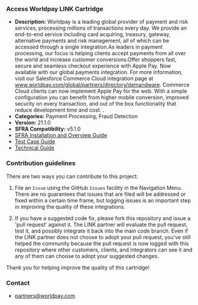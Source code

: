 
### Access Worldpay LINK Cartridge ###

* **Description:** Worldpay is a leading global provider of payment and risk services, processing millions of transactions every day. We provide an end-to-end service including card acquiring, treasury, gateway, alternative payments and risk management, all of which can be accessed through a single integration.As leaders in payment processing, our focus is helping clients accept payments from all over the world and increase customer conversions.Offer shoppers fast, secure and seamless checkout experience with Apple Pay. Now available with our global payments integration. For more information, visit our Salesforce Commerce Cloud integration page at www.worldpay.com/global/partners/directory/demandware. Commerce Cloud clients can now implement Apple Pay for the web. With a simple configuration you can benefit from higher mobile conversion, improved security on every transaction, and out of the box functionality that reduce development time and cost.  .
* **Categories:** Payment Processing, Fraud Detection
* **Version:** 21.1.0
* **SFRA Compatibility:** v5.1.0
* [SFRA Installation and Overview Guide](https://github.com/Worldpay/Worldpay-Salesforce-Commerce-Cloud-AW/blob/master/documentation/worldpay-sfra-installation-and-overview-guide-access.pdf)
* [Test Case Guide](https://github.com/Worldpay/Worldpay-Salesforce-Commerce-Cloud-AW/blob/master/documentation/worldpay-testing-guide-access.pdf)
* [Technical Guide](https://github.com/Worldpay/Worldpay-Salesforce-Commerce-Cloud-AW/blob/master/documentation/worldpay-technical-guide-access.pdf)
### Contribution guidelines ###
There are two ways you can contribute to this project:

1. File an `Issue` using the GitHub `Issues` facility in the Navigation Menu.  There are no guarantees that issues that are filed will be addressed or fixed within a certain time frame, but logging issues is an important step in improving the quality of these integrations.

2. If you have a suggested code fix, please fork this repository and issue a 'pull request' against it.  The LINK partner will evaluate the pull request, test it, and possibly integrate it back into the main code branch.  Even if the LINK partner does not choose to adopt your pull request, you've still helped the community because the pull request is now logged with this repository where other customers, clients, and integrators can see it and any of them can choose to adopt your suggested changes.

Thank you for helping improve the quality of this cartridge!

### Contact ###

* <partners@worldpay.com>